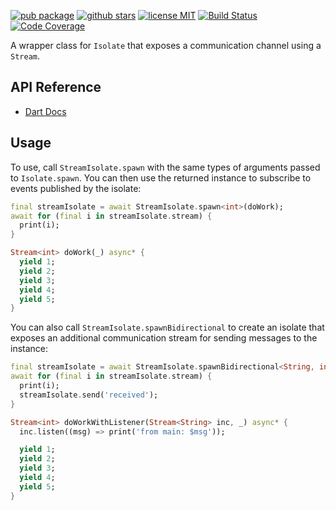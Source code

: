 [![pub package](https://img.shields.io/pub/v/stream_isolate.svg)](https://pub.dartlang.org/packages/stream_isolate)
[![github stars](https://img.shields.io/github/stars/abion47/stream_isolate.svg?style=flat&logo=github&colorB=deeppink&label=stars)](https://github.com/abion47/stream_isolate)
[![license MIT](https://img.shields.io/badge/license-MIT-purple.svg)](https://opensource.org/licenses/MIT)
[![Build Status](https://github.com/abion47/stream_isolate/workflows/Dart/badge.svg)](https://github.com/abion47/stream_isolate/actions)
[![Code Coverage](https://codecov.io/gh/abion47/stream_isolate/branch/master/graph/badge.svg)](https://codecov.io/gh/abion47/stream_isolate)

A wrapper class for `Isolate` that exposes a communication channel using a `Stream`.

## API Reference

 - [Dart Docs](https://pub.dev/documentation/stream_isolate/latest/stream_isolate/stream_isolate-library.html)

## Usage

To use, call `StreamIsolate.spawn` with the same types of arguments passed to `Isolate.spawn`. You can then use the returned instance to subscribe to events published by the isolate:

```dart
final streamIsolate = await StreamIsolate.spawn<int>(doWork);
await for (final i in streamIsolate.stream) {
  print(i);
}
```

```dart
Stream<int> doWork(_) async* {
  yield 1;
  yield 2;
  yield 3;
  yield 4;
  yield 5;
}
```

You can also call `StreamIsolate.spawnBidirectional` to create an isolate that exposes an additional communication stream for sending messages to the instance:

```dart
final streamIsolate = await StreamIsolate.spawnBidirectional<String, int>(doWork);
await for (final i in streamIsolate.stream) {
  print(i);
  streamIsolate.send('received');
}
```

```dart
Stream<int> doWorkWithListener(Stream<String> inc, _) async* {
  inc.listen((msg) => print('from main: $msg'));

  yield 1;
  yield 2;
  yield 3;
  yield 4;
  yield 5;
}
```